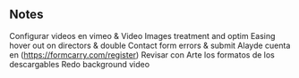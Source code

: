 ## Notes

Configurar videos en vimeo & Video Images treatment and optim
Easing hover out on directors & double
Contact form errors & submit 
Alayde cuenta en (https://formcarry.com/register)
Revisar con Arte los formatos de los descargables
Redo background video
